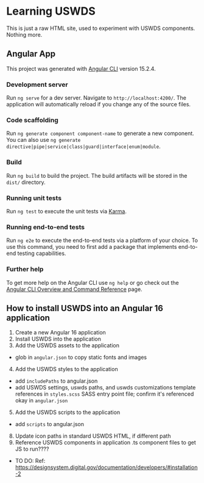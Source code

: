 # Learning USWDS

This is just a raw HTML site, used to experiment with USWDS components.  Nothing more.

## Angular App

This project was generated with [Angular CLI](https://github.com/angular/angular-cli) version 15.2.4.

### Development server

Run `ng serve` for a dev server. Navigate to `http://localhost:4200/`. The application will automatically reload if you change any of the source files.

### Code scaffolding

Run `ng generate component component-name` to generate a new component. You can also use `ng generate directive|pipe|service|class|guard|interface|enum|module`.

### Build

Run `ng build` to build the project. The build artifacts will be stored in the `dist/` directory.

### Running unit tests

Run `ng test` to execute the unit tests via [Karma](https://karma-runner.github.io).

### Running end-to-end tests

Run `ng e2e` to execute the end-to-end tests via a platform of your choice. To use this command, you need to first add a package that implements end-to-end testing capabilities.

### Further help

To get more help on the Angular CLI use `ng help` or go check out the [Angular CLI Overview and Command Reference](https://angular.io/cli) page.

## How to install USWDS into an Angular 16 application

1. Create a new Angular 16 application
2. Install USWDS into the application
3. Add the USWDS assets to the application

- glob in `angular.json` to copy static fonts and images

4. Add the USWDS styles to the application

- add `includePaths` to angular.json
- add USWDS settings, uswds paths, and uswds customizations template references in `styles.scss` SASS entry point file; confirm it's referenced okay in `angular.json`

5. Add the USWDS scripts to the application

- add `scripts` to angular.json

8. Update icon paths in standard USWDS HTML, if different path
9. Reference USWDS components in application .ts component files to get JS to run????

- TO DO: Ref: <https://designsystem.digital.gov/documentation/developers/#installation-2>
